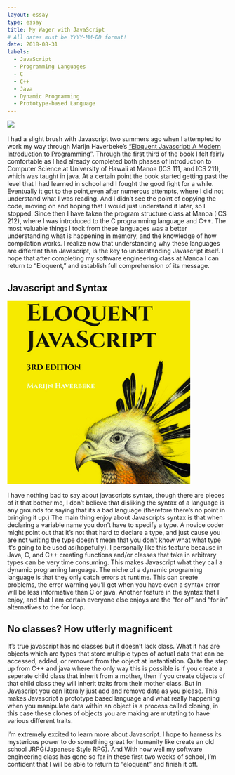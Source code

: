 ```yaml
---
layout: essay
type: essay
title: My Wager with JavaScript
# All dates must be YYYY-MM-DD format!
date: 2018-08-31
labels:
  - JavaScript
  - Programming Languages
  - C
  - C++
  - Java
  - Dynamic Programming
  - Prototype-based Language
---
```

<img class="ui image" src="{{ site.baseurl }}/images/prototype-spawner.png">

I had a slight brush with Javascript two summers ago when I attempted to work my way through Marijn Haverbeke’s [“Eloquent Javascript: A Modern Introduction to Programming”](https://eloquentjavascript.net/).  Through the first third of the book I felt fairly comfortable as I had already completed both phases of Introduction to Computer Science at University of Hawaii at Manoa (ICS 111, and ICS 211), which was taught in java. At a certain point the book started getting past the level that I had learned in school and I fought the good fight for a while. Eventually it got to the point,even after numerous attempts, where I did not understand what I was reading. And I didn’t see the point of copying the code, moving on and hoping that I would just understand it later, so I stopped. Since then I have taken the program structure class at Manoa (ICS 212), where I was introduced to the C programming language and C++. The most valuable things I took from these languages was a better understanding what is happening in memory, and the knowledge of how compilation works.  I realize now that understanding why these languages are different than Javascript, is the key to understanding Javascript itself.  I hope that after completing my software engineering class at Manoa I can return to “Eloquent,” and establish full comprehension of its message. 

## Javascript and Syntax

<img class="ui medium right floated rounded image" src="../images/eloquent.png">


I have nothing bad to say about javascripts syntax, though there are pieces of it that bother me, I don’t believe that disliking the syntax of a language is any grounds for saying that its a bad language (therefore there’s no point in bringing it up.) The main thing enjoy about Javascripts syntax is that when declaring a variable name you don’t have to specify a type.  A novice coder might point out that it’s not that hard to declare a type, and just cause you are not writing the type doesn’t mean that you don’t know what what type it's going to be used as(hopefully). I personally like this feature because in Java, C, and C++ creating functions and/or classes that take in arbitrary types can be very time consuming. This makes Javascript what they call a dynamic programing language.  The niche of a dynamic programing language is that they only catch errors at runtime. This can create problems, the error warning you’ll get when you have even a syntax error will be less informative than C or java.  Another feature in the syntax that I enjoy, and that I am certain everyone else enjoys are the “for of” and “for in” alternatives to the for loop.

## No classes? How utterly magnificent

It’s true javascript has no classes but it doesn’t lack class. What it has are objects which are types that store multiple types of actual data that can be accessed, added, or removed from the object at instantiation. Quite the step up from C++ and java where the only way this is possible is if you create a seperate child class that inherit from a mother, then if you create objects of that child class they will inherit traits from their mother class. But in Javascript you can literally just add and remove data as you please. This makes Javascript a prototype based language and what really happening when you manipulate data within an object is a process called cloning, in this case these clones of objects you are making are mutating to have various different traits.

I’m extremely excited to learn more about Javascript.  I hope to harness its mysterious power to do something great for humanity like create an old school JRPG(Japanese Style RPG). And With how well my software engineering class has gone so far in these first two weeks of school, I’m confident that I will be able to return to “eloquent” and finish it off.





